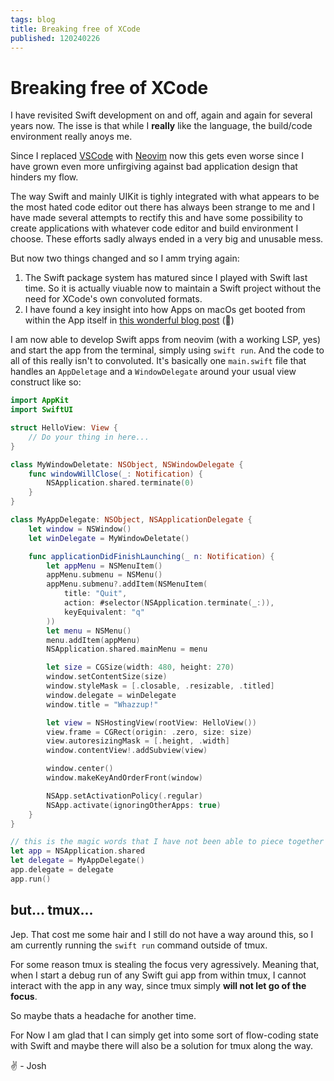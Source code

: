 ```yaml
---
tags: blog
title: Breaking free of XCode
published: 120240226
---
```


# Breaking free of XCode

I have revisited Swift development on and off, again and again for several years now. The isse is that while I **really** like the language, the build/code environment really anoys me.

Since I replaced [VSCode](https://github.com/microsoft/vscode) with [Neovim](https://neovim.io) now this gets even worse since I have grown even more unfirgiving against bad application design that hinders my flow. 

The way Swift and mainly UIKit is tighly integrated with what appears to be the most hated code editor out there has always been strange to me and I have made several attempts to rectify this and have some possibility to create applications with whatever code editor and build environment I choose. These efforts sadly always ended in a very big and unusable mess.

But now two things changed and so I amm trying again:

1. The Swift package system has matured since I played with Swift last time. So it is actually viuable now to maintain a Swift project without the need for XCode's own convoluted formats.
2. I have found a key insight into how Apps on macOs get booted from within the App itself in [this wonderful blog post]() (🙏)

I am now able to develop Swift apps from neovim (with a working LSP, yes) and start the app from the terminal, simply using `swift run`. And the code to all of this really isn't to convoluted. It's basically one `main.swift` file that handles an `AppDeletage` and a `WindowDelegate` around your usual view construct like so:

```swift
import AppKit
import SwiftUI

struct HelloView: View {
    // Do your thing in here...
}

class MyWindowDeletate: NSObject, NSWindowDelegate {
    func windowWillClose(_: Notification) {
        NSApplication.shared.terminate(0)
    }
}

class MyAppDelegate: NSObject, NSApplicationDelegate {
    let window = NSWindow()
    let winDelegate = MyWindowDeletate()

    func applicationDidFinishLaunching(_ n: Notification) {
        let appMenu = NSMenuItem()
        appMenu.submenu = NSMenu()
        appMenu.submenu?.addItem(NSMenuItem(
            title: "Quit",
            action: #selector(NSApplication.terminate(_:)),
            keyEquivalent: "q"
        ))
        let menu = NSMenu()
        menu.addItem(appMenu)
        NSApplication.shared.mainMenu = menu

        let size = CGSize(width: 480, height: 270)
        window.setContentSize(size)
        window.styleMask = [.closable, .resizable, .titled]
        window.delegate = winDelegate
        window.title = "Whazzup!"

        let view = NSHostingView(rootView: HelloView())
        view.frame = CGRect(origin: .zero, size: size)
        view.autoresizingMask = [.height, .width]
        window.contentView!.addSubview(view)

        window.center()
        window.makeKeyAndOrderFront(window)

        NSApp.setActivationPolicy(.regular)
        NSApp.activate(ignoringOtherApps: true)
    }
}

// this is the magic words that I have not been able to piece together myself. 🙈
let app = NSApplication.shared
let delegate = MyAppDelegate()
app.delegate = delegate
app.run()

```


## but... tmux... 

Jep. That cost me some hair and I still do not have a way around this, so I am currently running the `swift run` command outside of tmux.

For some reason tmux is stealing the focus very agressively. Meaning that, when I start a debug run of any Swift gui app from within tmux, I cannot interact with the app in any way, since tmux simply **will not let go of the focus**.

So maybe thats a headache for another time.

For Now I am glad that I can simply get into some sort of flow-coding state with Swift and maybe there will also be a solution for tmux along the way.


✌️  - Josh
